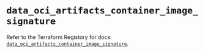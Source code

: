 # `data_oci_artifacts_container_image_signature`

Refer to the Terraform Registory for docs: [`data_oci_artifacts_container_image_signature`](https://registry.terraform.io/providers/oracle/oci/6.18.0/docs/data-sources/artifacts_container_image_signature).
